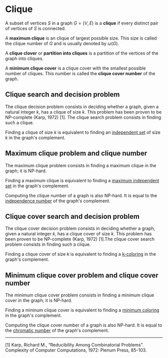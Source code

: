 # Clique

A subset of vertices $S$ in a graph $G = (V, E)$ is a __clique__ if every distinct pair of vertices of $S$ is connected.

A __maximum clique__ is an clique of largest possible size. This size is called the clique number of $G$ and is usually denoted by $\omega(G)$.

A __clique clover__ or __partition into cliques__ is a partition of the vertices of the graph into cliques.

A __minimum clique cover__ is a clique cover with the smallest possible number of cliques. This number is called the __clique cover number__ of the graph.



## Clique search and decision problem


The clique decision problem consists in deciding whether a graph, given a natural integer $k$, has a clique of size $k$. This problem has been proven to be NP-complete (Karp, 1972) [1]. The clique search problem consists in finding such a clique.

Finding a clique of size $k$ is equivalent to finding an [independent set](../indset#independent-set-search-and-decision-problem) of size $k$ in the graph's complement. 

## Maximum clique problem and clique number

The maximum clique problem consists in finding a maximum clique in the graph; it is  NP-hard.

Finding a maximum clique is equivalent to finding a [maximum independent set](../indset#maximum-independent-set-problem-and-independence-number) in the graph's complement.

Computing the clique number of a graph is also NP-hard. It is equal to the [independence number](../indset#maximum-independent-set-problem-and-independence-number) of the graph's complement.

## Clique cover search and decision problem


The clique cover decision problem consists in deciding whether a graph, given a natural integer $k$, has a clique cover of size $k$. This problem has been proven to be NP-complete (Karp, 1972) [1].The clique cover search problem consists in finding such a clique.

Finding a clique cover of size $k$ is equivalent to finding a [k-coloring](../coloring#k-coloring-problem) in the graph's complement. 

## Minimum clique cover problem and clique cover number

The minimum clique cover problem consists in finding a minimum clique cover in the graph; it is  NP-hard.

Finding a mininum clique cover is equivalent to finding a [minimum coloring](../coloring#minimum-coloring-problem-and-chromatic-number) in the graph's complement.

Computing the clique cover number of a graph is also NP-hard. It is equal to the [chromatic number](../coloring#minimum-coloring-problem-and-chromatic-number) of the graph's complement.

---


[1] Karp, Richard M., “Reducibility Among Combinatorial Problems”.
Complexity of Computer Computations, 1972: Plenum Press, 85-103.
